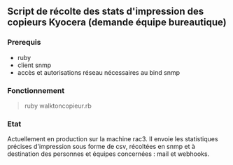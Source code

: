 ## Script de récolte des stats d'impression des copieurs Kyocera (demande équipe bureautique)
### Prerequis

- ruby
- client snmp
- accès et autorisations réseau nécessaires au bind snmp

### Fonctionnement

> ruby walktoncopieur.rb

### Etat

Actuellement en production sur la machine rac3. Il envoie les statistiques précises d'impression sous forme de csv, récoltées en snmp et à destination des personnes et équipes concernées : mail et webhooks.
